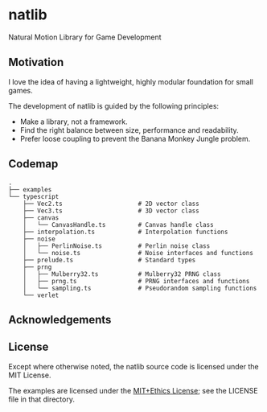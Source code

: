 # natlib

Natural Motion Library for Game Development

## Motivation

I love the idea of having a lightweight, highly modular foundation for small games.

The development of natlib is guided by the following principles:

* Make a library, not a framework.
* Find the right balance between size, performance and readability.
* Prefer loose coupling to prevent the Banana Monkey Jungle problem.

## Codemap

```
.
├── examples
└── typescript
    ├── Vec2.ts                     # 2D vector class
    ├── Vec3.ts                     # 3D vector class
    ├── canvas
    │   └── CanvasHandle.ts         # Canvas handle class
    ├── interpolation.ts            # Interpolation functions
    ├── noise
    │   ├── PerlinNoise.ts          # Perlin noise class
    │   └── noise.ts                # Noise interfaces and functions
    ├── prelude.ts                  # Standard types
    ├── prng
    │   ├── Mulberry32.ts           # Mulberry32 PRNG class
    │   ├── prng.ts                 # PRNG interfaces and functions
    │   └── sampling.ts             # Pseudorandom sampling functions
    └── verlet
```

## Acknowledgements

## License

Except where otherwise noted, the natlib source code is licensed under the MIT License.

The examples are licensed under the [MIT+Ethics License][ethics-license]; see the LICENSE file in that directory.

[ethics-license]: https://github.com/mvasilkov/natlib/blob/master/examples/LICENSE
